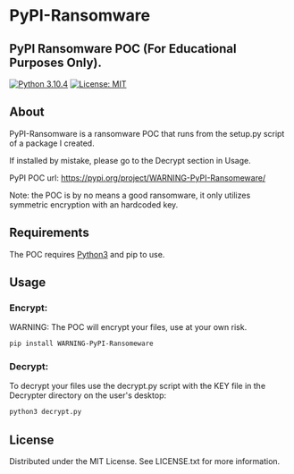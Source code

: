 # PyPI-Ransomware
## PyPI Ransomware POC (For Educational Purposes Only).
[![Python 3.10.4](https://img.shields.io/badge/Python-3.10.4-yellow.svg)](https://www.python.org/) [![License: MIT](https://img.shields.io/badge/License-MIT-brightgreen.svg)](https://opensource.org/licenses/MIT)

## About
PyPI-Ransomware is a ransomware POC that runs from the setup.py script of a package I created.

If installed by mistake, please go to the Decrypt section in Usage.

PyPI POC url: https://pypi.org/project/WARNING-PyPI-Ransomeware/

Note: the POC is by no means a good ransomware, it only utilizes symmetric encryption with an hardcoded key.

## Requirements
The POC requires [Python3](https://www.python.org/) and pip to use.

## Usage
### Encrypt:
WARNING: The POC will encrypt your files, use at your own risk.
```bash
pip install WARNING-PyPI-Ransomeware
```
### Decrypt:
To decrypt your files use the decrypt.py script with the KEY file in the Decrypter directory on the user's desktop:
```bash
python3 decrypt.py
```

## License
Distributed under the MIT License. See LICENSE.txt for more information.